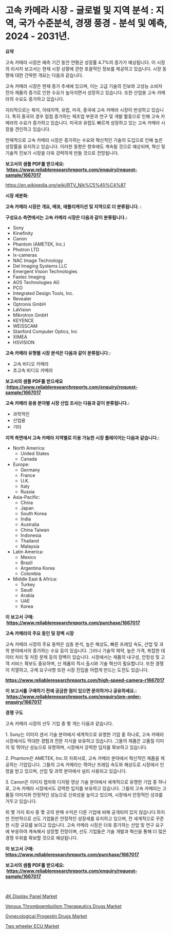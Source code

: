 <p><h1>고속 카메라 시장 - 글로벌 및 지역 분석 : 지역, 국가 수준분석, 경쟁 풍경 - 분석 및 예측, 2024 - 2031년.</h1></p><p><strong>요약</strong></p>
<p><p>고속 카메라 시장은 예측 기간 동안 연평균 성장률 4.7%의 증가가 예상됩니다. 이 시장의 리서치 보고서는 현재 시장 상황에 관한 포괄적인 정보를 제공하고 있습니다. 시장 동향에 대한 간략한 개요는 다음과 같습니다.</p><p>고속 카메라 시장은 현재 증가 추세에 있으며, 이는 고급 기술의 진보와 고성능 소비자 전자 제품의 증가로 인한 수요가 높아지면서 성장하고 있습니다. 또한 산업용 고속 카메라의 수요도 증가하고 있습니다.</p><p>지리적으로는 북미, 아태지역, 유럽, 미국, 중국에 고속 카메라 시장이 번성하고 있습니다. 특히 중국의 경우 점점 증가하는 제조업 부문과 연구 및 개발 활동으로 인해 고속 카메라의 수요가 증가하고 있습니다. 미국과 유럽도 빠르게 성장하고 있는 고속 카메라 시장을 견인하고 있습니다.</p><p>전체적으로 고속 카메라 시장은 증가하는 수요와 혁신적인 기술의 도입으로 인해 높은 성장률을 유지하고 있습니다. 이러한 동향은 향후에도 계속될 것으로 예상되며, 혁신 및 기술적 진보가 시장을 더욱 강력하게 만들 것으로 전망됩니다.</p></p>
<p><strong>보고서의 샘플 PDF를 받으세요: &nbsp;<a href="https://www.reliableresearchreports.com/enquiry/request-sample/1667017">https://www.reliableresearchreports.com/enquiry/request-sample/1667017</a></strong></p>
<p><a href="https://en.wikipedia.org/wiki/RTV_Nik%C5%A1i%C4%87">https://en.wikipedia.org/wiki/RTV_Nik%C5%A1i%C4%87</a></p>
<p><strong>시장 세분화:</strong></p>
<p><strong> 고속 카메라 시장은 개요, 배포, 애플리케이션 및 지역으로 더 분류됩니다. :</strong></p>
<p><strong>구성요소 측면에서는 고속 카메라 시장은 다음과 같이 분류됩니다.:</strong></p>
<p><ul><li>Sony</li><li>Kinefinity</li><li>Canon</li><li>Phantom (AMETEK, Inc.)</li><li>Photron LTD</li><li>Ix-cameras</li><li>NAC Image Technology</li><li>Del Imaging Systems LLC</li><li>Emergent Vision Technologies</li><li>Fastec Imaging</li><li>AOS Technologies AG</li><li>PCO</li><li>Integrated Design Tools, Inc.</li><li>Revealer</li><li>Optronis GmbH</li><li>LaVision</li><li>Mikrotron GmbH</li><li>KEYENCE</li><li>WEISSCAM</li><li>Stanford Computer Optics, Inc</li><li>XIMEA</li><li>HSVISION</li></ul></p>
<p><strong> 고속 카메라 유형별 시장 분석은 다음과 같이 분류됩니다.:</strong></p>
<p><ul><li>고속 비디오 카메라</li><li>초고속 비디오 카메라</li></ul></p>
<p><strong>보고서의 샘플 PDF를 받으세요 :<a href="https://www.reliableresearchreports.com/enquiry/request-sample/1667017">https://www.reliableresearchreports.com/enquiry/request-sample/1667017</a></strong></p>
<p><strong> 고속 카메라 응용 분야별 시장 산업 조사는 다음과 같이 분류됩니다.:</strong></p>
<p><ul><li>과학적인</li><li>산업용</li><li>기타</li></ul></p>
<p><strong>지역 측면에서 고속 카메라 지역별로 이용 가능한 시장 플레이어는 다음과 같습니다.:</strong></p>
<p><ul>
    <li>
        North America:
        <ul>
            <li>United States</li>
            <li>Canada</li>
        </ul>
    </li>
    <li>
        Europe:
        <ul>
            <li>Germany</li>
            <li>France</li>
            <li>U.K.</li>
            <li>Italy</li>
            <li>Russia</li>
        </ul>
    </li>
    <li>
        Asia-Pacific:
        <ul>
            <li>China</li>
            <li>Japan</li>
            <li>South Korea</li>
            <li>India</li>
            <li>Australia</li>
            <li>China Taiwan</li>
            <li>Indonesia</li>
            <li>Thailand</li>
            <li>Malaysia</li>
        </ul>
    </li>
    <li>
        Latin America:
        <ul>
            <li>Mexico</li>
            <li>Brazil</li>
            <li>Argentina Korea</li>
            <li>Colombia</li>
        </ul>
    </li>
    <li>
        Middle East & Africa:
        <ul>
            <li>Turkey</li>
            <li>Saudi</li>
            <li>Arabia</li>
            <li>UAE</li>
            <li>Korea</li>
        </ul>
    </li>
    </ul></p>
<p><strong>이 보고서 구매: &nbsp;<a href="https://www.reliableresearchreports.com/purchase/1667017">https://www.reliableresearchreports.com/purchase/1667017</a></strong></p>
<p><strong>고속 카메라의 주요 동인 및 장벽 시장</strong></p>
<p><p>고속 카메라 시장의 주요 동력은 심층 분석, 높은 해상도, 빠른 프레임 속도, 산업 및 과학 분야에서의 증가하는 수요 등이 있습니다. 그러나 기술적 제약, 높은 가격, 복잡한 데이터 처리 및 저장 문제 등의 장벽이 있습니다. 시장에서는 제품의 내구성, 안정성 및 고객 서비스 확보도 중요하며, 신 제품의 적시 출시와 기술 혁신이 필요합니다. 또한 경쟁이 치열하고, 규제 요구사항 또한 시장 진입을 어렵게 만드는 도전도 있습니다.</p></p>
<p><strong><a href="https://www.reliableresearchreports.com/high-speed-camera-r1667017">https://www.reliableresearchreports.com/high-speed-camera-r1667017</a></strong></p>
<p><strong>이 보고서를 구매하기 전에 궁금한 점이 있으면 문의하거나 공유하세요.: &nbsp;<a href="https://www.reliableresearchreports.com/enquiry/pre-order-enquiry/1667017">https://www.reliableresearchreports.com/enquiry/pre-order-enquiry/1667017</a></strong></p>
<p><strong>경쟁 구도</strong></p>
<p><p>고속 카메라 시장의 선두 기업 중 몇 개는 다음과 같습니다.</p><p>1. Sony는 이미지 센서 기술 분야에서 세계적으로 유명한 기업 중 하나로, 고속 카메라 시장에서도 막대한 경험과 전문 지식을 보유하고 있습니다. 그들의 제품은 고품질 이미지 및 뛰어난 성능으로 유명하며, 시장에서 강력한 입지를 확보하고 있습니다.</p><p>2. Phantom은 AMETEK, Inc.의 자회사로, 고속 카메라 분야에서 혁신적인 제품을 제공하는 기업입니다. 그들의 고속 카메라는 뛰어난 프레임 속도와 해상도로 시장에서 인정을 받고 있으며, 산업 및 과학 분야에서 널리 사용되고 있습니다.</p><p>3. Canon은 이미지 캡처와 디지털 영상 기술 분야에서 세계적으로 유명한 기업 중 하나로, 고속 카메라 시장에서도 강력한 입지를 보유하고 있습니다. 그들의 고속 카메라는 고품질 이미지와 안정적인 성능으로 신뢰성을 높이고 있으며, 시장에서 안정적인 성과를 거두고 있습니다.</p><p>위 몇 가지 회사 중 몇 곳의 판매 수익은 다른 기업에 비해 공개되어 있지 않습니다.하지만 전반적으로 선도 기업들은 안정적인 성장세를 유지하고 있으며, 전 세계적으로 꾸준한 시장 규모를 보이고 있습니다. 고속 카메라 시장은 더욱 증가하는 산업 및 연구 요구에 부응하여 계속해서 성장할 전망이며, 선도 기업들은 기술 개발과 혁신을 통해 더 많은 경쟁 우위를 확보할 것으로 예상됩니다.</p></p>
<p><strong>이 보고서 구매: &nbsp; <a href="https://www.reliableresearchreports.com/purchase/1667017">https://www.reliableresearchreports.com/purchase/1667017</a></strong></p>
<p><strong>보고서의 샘플 PDF를 받으세요: &nbsp;<a href="https://www.reliableresearchreports.com/enquiry/request-sample/1667017">https://www.reliableresearchreports.com/enquiry/request-sample/1667017</a></strong><strong></strong></p>
<p>&nbsp;</p>
<p><p><a href="https://github.com/JosephMorgnmelgfbX/Market-Research-Report-List-1/blob/main/4k-display-panel-market.md">4K Display Panel Market</a></p><p><a href="https://issuu.com/reportprime-2/docs/venous-thromboembolism-therapeutics-drugs-market-s">Venous Thromboembolism Therapeutics Drugs Market</a></p><p><a href="https://issuu.com/reportprime-2/docs/gynecological-progestin-drugs-market-size-2030.ppt">Gynecological Progestin Drugs Market</a></p><p><a href="https://github.com/BraidenLucas2019/Market-Research-Report-List-1/blob/main/two-wheeler-ecu-market.md">Two wheeler ECU Market</a></p></p>